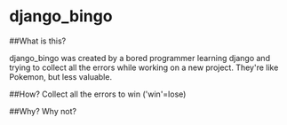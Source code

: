 # django_bingo

##What is this?

django_bingo was created by a bored programmer learning django and trying to collect all the errors while working on a new project. They're like Pokemon, but less valuable.

##How?
Collect all the errors to win ('win'=lose)

##Why?
Why not?